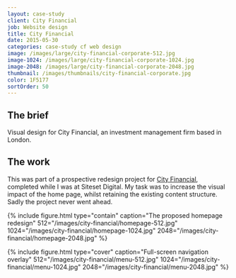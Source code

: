 ```yaml
---
layout: case-study
client: City Financial
job: Website design
title: City Financial
date: 2015-05-30
categories: case-study cf web design
image: /images/large/city-financial-corporate-512.jpg
image-1024: /images/large/city-financial-corporate-1024.jpg
image-2048: /images/large/city-financial-corporate-2048.jpg
thumbnail: /images/thumbnails/city-financial-corporate.jpg
color: 1F5177
sortOrder: 50
---
```

## The brief
Visual design for City Financial, an investment management firm based in London. 

## The work
This was part of a prospective redesign project for [City Financial][1], completed while I was at Siteset Digital. My task was to increase the visual impact of the home page, whilst retaining the existing content structure. Sadly the project never went ahead.

{%
include figure.html
type="contain"
caption="The proposed homepage redesign"
512="/images/city-financial/homepage-512.jpg"
1024="/images/city-financial/homepage-1024.jpg"
2048="/images/city-financial/homepage-2048.jpg"
%}

{%
include figure.html
type="cover"
caption="Full-screen navigation overlay"
512="/images/city-financial/menu-512.jpg"
1024="/images/city-financial/menu-1024.jpg"
2048="/images/city-financial/menu-2048.jpg"
%}

[1]: http://cityfinancial.co.uk "City Financial"